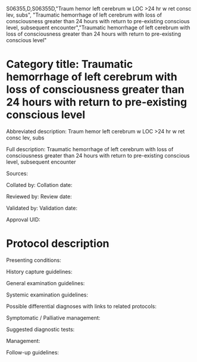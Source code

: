 S06355,D,S06355D,"Traum hemor left cerebrum w LOC >24 hr w ret consc lev, subs", "Traumatic hemorrhage of left cerebrum with loss of consciousness greater than 24 hours with return to pre-existing conscious level, subsequent encounter","Traumatic hemorrhage of left cerebrum with loss of consciousness greater than 24 hours with return to pre-existing conscious level"
# Category title: Traumatic hemorrhage of left cerebrum with loss of consciousness greater than 24 hours with return to pre-existing conscious level

Abbreviated description: Traum hemor left cerebrum w LOC >24 hr w ret consc lev, subs

Full description: Traumatic hemorrhage of left cerebrum with loss of consciousness greater than 24 hours with return to pre-existing conscious level, subsequent encounter

Sources:

Collated by:
Collation date:

Reviewed by:
Review date:

Validated by:
Validation date:

Approval UID:

# Protocol description

Presenting conditions:

History capture guidelines:

General examination guidelines:

Systemic examination guidelines:

Possible differential diagnoses with links to related protocols:

Symptomatic / Palliative management:

Suggested diagnostic tests:

Management:

Follow-up guidelines:
